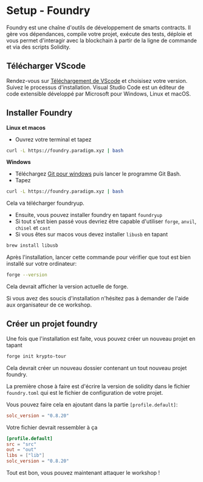 # Setup - Foundry

Foundry est une chaîne d'outils de développement de smarts contracts. Il gère vos dépendances, compile votre projet, exécute des tests, déploie et vous permet d'interagir avec la blockchain à partir de la ligne de commande et via des scripts Solidity.

## Télécharger VScode

Rendez-vous sur [Téléchargement de VScode](https://code.visualstudio.com/download) et choisisez votre version. Suivez le processus d'installation. Visual Studio Code est un éditeur de code extensible développé par Microsoft pour Windows, Linux et macOS.

## Installer Foundry

**Linux et macos**
- Ouvrez votre terminal et tapez

```sh
curl -L https://foundry.paradigm.xyz | bash
```

**Windows**
- Téléchargez [Git pour windows](https://git-scm.com/downloads/win) puis lancer le programme Git Bash.
- Tapez

```sh
curl -L https://foundry.paradigm.xyz | bash
```

Cela va télécharger foundryup.

- Ensuite, vous pouvez installer foundry en tapant `foundryup`
- Si tout s'est bien passé vous devriez être capable d'utiliser `forge`, `anvil`, `chisel` et `cast`
- Si vous êtes sur macos vous devez installer `libusb` en tapant

```sh
brew install libusb
```

Après l'installation, lancer cette commande pour vérifier que tout est bien installé sur votre ordinateur:

```sh
forge --version
```

Cela devrait afficher la version actuelle de forge.

Si vous avez des soucis d'installation n'hésitez pas à demander de l'aide aux organisateur de ce workshop.

## Créer un projet foundry

Une fois que l'installation est faite, vous pouvez créer un nouveau projet en tapant

```sh
forge init krypto-tour
```

Cela devrait créer un nouveau dossier contenant un tout nouveau projet foundry.

La première chose à faire est d'écrire la version de solidity dans le fichier `foundry.toml` qui est le fichier de configuration de votre projet.

Vous pouvez faire cela en ajoutant dans la partie `[profile.default]`:

```toml
solc_version = "0.8.20"
```

Votre fichier devrait ressembler à ça

```toml
[profile.default]
src = "src"
out = "out"
libs = ["lib"]
solc_version = "0.8.20"
```

Tout est bon, vous pouvez maintenant attaquer le workshop !
